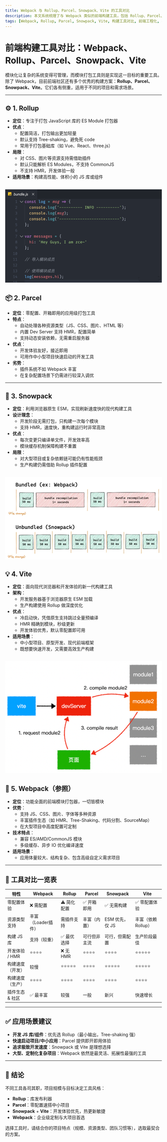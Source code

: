 ```yaml
---
title: Webpack 与 Rollup、Parcel、Snowpack、Vite 的工具对比
description: 本文系统梳理了与 Webpack 类似的前端构建工具，包括 Rollup、Parcel、Snowpack 与 Vite，比较其优缺点与应用场景，帮助你选择最合适的工具。
tags: [Webpack, Rollup, Parcel, Snowpack, Vite, 构建工具对比, 前端工程化, 模块打包]
---
```


# 前端构建工具对比：Webpack、Rollup、Parcel、Snowpack、Vite

模块化让复杂的系统变得可管理，而模块打包工具则是实现这一目标的重要工具。除了 Webpack，目前前端社区还有多个优秀的构建方案：**Rollup、Parcel、Snowpack、Vite**。它们各有侧重，适用于不同的项目和需求场景。

---

## ⚙️ 1. Rollup

- **定位**：专注于打包 JavaScript 库的 ES Module 打包器  
- **优点**：
  - 配置简洁，打包输出更加轻量
  - 默认支持 Tree-shaking，避免死 code
  - 常用于打包基础库（如 Vue、React、three.js）
- **局限**：
  - 对 CSS、图片等资源支持需借助插件
  - 默认只能解析 ES Modules，不支持 CommonJS
  - 不支持 HMR，开发体验一般
- **适用场景**：构建高性能、体积小的 JS 库或组件

![alt text](image-9.png)
---

## 📦 2. Parcel

- **定位**：零配置、开箱即用的应用级打包工具  
- **特点**：
  - 自动处理各种资源类型（JS、CSS、图片、HTML 等）
  - 内置 Dev Server 支持 HMR，配置简单
  - 支持动态安装依赖，无需重启服务器
- **优点**：
  - 开发体验友好，接近即用
  - 可用作中小型项目快速启动的开发工具
- **劣势**：
  - 插件系统不如 Webpack 丰富
  - 在复杂配置场景下仍需进行较深入调优

---

## 🚀 3. Snowpack

- **定位**：利用浏览器原生 ESM，实现刷新速度快的现代构建工具  
- **设计理念**：
  - 开发阶段无需打包，只构建一次每个模块
  - 支持 HMR，速度快，重构建运行时非常高效
- **优点**：
  - 每次变更只编译单文件，开发效率高
  - 模块缓存机制保障构建不重置
- **局限**：
  - 对大型项目或复杂依赖链可能仍有性能瓶颈
  - 生产构建仍需借助 Rollup 插件配置

![alt text](image-8.png)
---

## 💡 4. Vite

- **定位**：面向现代浏览器和开发体验的新一代构建工具  
- **架构**：
  - 开发服务器基于浏览器原生 ESM 加载
  - 生产构建使用 Rollup 做深度优化
- **优点**：
  - 冷启动快，凭借原生支持跳过全量预编译
  - HMR 精确到模块，秒级更新
  - 开发体验优秀，默认零配置即可用
- **适用场景**：
  - 中小型项目、原型开发、现代前端框架
  - 既想要快速开发，又需要高效生产构建    

![alt text](image-7.png)
---

## 🔧 5. Webpack（参照）

- **定位**：功能全面的前端模块打包器，一切皆模块  
- **优势**：
  - 支持 JS、CSS、图片、字体等多种资源
  - 丰富插件生态（如 HMR、Tree-Shaking、代码分割、SourceMap）
  - 在大型项目中高度配置可定制
- **技术特点**：
  - 兼容 ES/AMD/CommonJS 模块
  - 多级缓存、异步 IO 优化编译速度
- **适用场景**：
  - 应用体量较大、结构复杂、包含高级自定义需求项目

---

## 🎯 工具对比一览表

| 特性               | Webpack     | Rollup       | Parcel       | Snowpack     | Vite           |
|------------------|------------|-------------|-------------|-------------|---------------|
| 零配置体验         | ❌ 需配置    | ⚠️ 简化配置  | ✅ 开箱即用   | ✅ 无需构建   | ✅ 零配置体验   |
| 资源类型支持        | 丰富（Loader插件） | 需插件支持    | 丰富（内置）  | ESM 优先，仅 JS | 丰富（依赖 Rollup） |
| 构建 JS 库         | 支持（较重） | ✅ 最优选择  | 可行但非主流 | 可行，但需配置 | 生产阶段最佳    |
| 开发体验 / HMR     | ⭐⭐⭐⭐       | ❌ 无 HMR     | ⭐⭐⭐⭐         | ⭐⭐⭐⭐         | ⭐⭐⭐⭐⭐          |
| 构建速度（开发）     | 较慢        | ⭐⭐⭐⭐⭐        | ⭐⭐⭐⭐        | ⭐⭐⭐⭐⭐        | ⭐⭐⭐⭐⭐          |
| 构建速度（生产）     | ⭐⭐⭐⭐        | ⭐⭐⭐⭐         | ⭐⭐⭐⭐        | ⭐⭐⭐⭐         | ⭐⭐⭐⭐           |
| 插件生态 & 社区     | ✅ 最丰富     | 较强         | 一般         | 新兴         | 快速增长       |

---

## ✅ 应用场景建议

- **开发 JS 库/组件**：优先选 Rollup（最小输出，Tree-shaking 强）
- **快速启动项目/中小应用**：Parcel 提供即开即用体验
- **追求极致开发速度**：Snowpack 或 Vite 是理想选择
- **大型、定制化复杂项目**：Webpack 依然是最灵活、拓展性最强的工具

---

## 🧩 结论

不同工具各司其职，项目规模与目标决定工具风格：

- **Rollup**：库发布利器  
- **Parcel**：零配置速搭中小项目  
- **Snowpack** + **Vite**：开发体验优先，热更新敏捷  
- **Webpack**：企业级定制与大项目首选

选择工具时，请结合你的项目特点（规模、资源类型、团队习惯等），选取最契合的方案。

